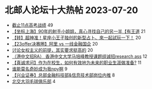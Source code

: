 # 北邮人论坛十大热帖 2023-07-20

- [截止11点高考战绩](https://bbs.byr.cn/article/Picture/3346308) 49
- [【坐标上海】90年的射手小姐姐，真心寻找自己的另一半【有王道](https://bbs.byr.cn/article/Friends/2042752) 21
- [【转】超神准！星座小王子独创的新型占卜、來一起試玩一下！](https://bbs.byr.cn/article/Constellations/326533) 20
- [【23offer决赛圈】阿里 vs 一线金融国企](https://bbs.byr.cn/article/Job/2194071) 20
- [讨论女权主义的前提，其实要求挺高的](https://bbs.byr.cn/article/Talking/6396826) 20
- [（港中文招RA） 香港中文大学马培峰教授课题组诚招research ass](https://bbs.byr.cn/article/GoAbroad/393535) 12
- [【真诚求问】作为在校生，如何有效地为未来的职业生涯做准备?](https://bbs.byr.cn/article/WorkLife/1202449) 11
- [谁能莫名奇妙成为我npy啊](https://bbs.byr.cn/article/Feeling/3202146) 9
- [【兴业证券】总部金融科技部&amp;信息技术部岗位内推](https://bbs.byr.cn/article/Fujian/462479) 8
- [北交大羽毛球俱乐部](https://bbs.byr.cn/article/Badminton/162816) 4


